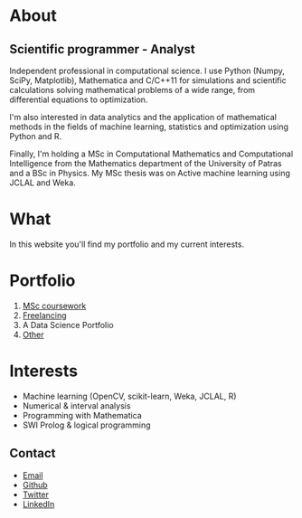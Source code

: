 # About

## Scientific programmer - Analyst

Independent professional in computational science. I use Python (Numpy, SciPy, Matplotlib), Mathematica and C/C++11 for simulations and scientific calculations solving mathematical problems of a wide range, from differential equations to optimization.

I'm also interested in data analytics and the application of mathematical methods in the fields of machine learning, statistics and optimization using Python and R.

Finally, I'm holding a MSc in Computational Mathematics and Computational Intelligence from the Mathematics department of the University of Patras and a BSc in Physics. My MSc thesis was on Active machine learning using JCLAL and Weka.

# What

In this website you'll find my portfolio and my current interests.

# Portfolio

1. [MSc coursework](port/msc-coursework.md)
2. [Freelancing](port/freelancing.md)
3. A Data Science Portfolio
4. [Other](port/other.md)

# Interests

- Machine learning (OpenCV, scikit-learn, Weka, JCLAL, R)
- Numerical & interval analysis
- Programming with Mathematica
- SWI Prolog & logical programming

## Contact

- [Email](mailto:mlliarm@yandex.com)
- [Github](https://github.com/mlliarm)
- [Twitter](https://twitter.com/mlliarm)
- [LinkedIn](https://www.linkedin.com/in/mlliarm/)
